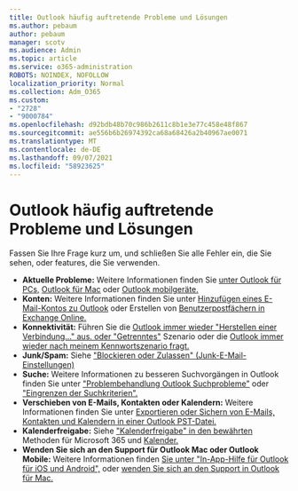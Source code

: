 ```yaml
---
title: Outlook häufig auftretende Probleme und Lösungen
ms.author: pebaum
author: pebaum
manager: scotv
ms.audience: Admin
ms.topic: article
ms.service: o365-administration
ROBOTS: NOINDEX, NOFOLLOW
localization_priority: Normal
ms.collection: Adm_O365
ms.custom:
- "2728"
- "9000784"
ms.openlocfilehash: d92bdb48b70c986b2611c8b1e3e77c458e48f867
ms.sourcegitcommit: ae556b6b26974392ca68a68426a2b40967ae0071
ms.translationtype: MT
ms.contentlocale: de-DE
ms.lasthandoff: 09/07/2021
ms.locfileid: "58923625"
---
```

# <a name="outlook-common-issues-and-resolutions"></a>Outlook häufig auftretende Probleme und Lösungen

Fassen Sie Ihre Frage kurz um, und schließen Sie alle Fehler ein, die Sie sehen, oder features, die Sie verwenden.

- **Aktuelle Probleme:** Weitere Informationen finden Sie [unter Outlook für PCs,](https://support.office.com/article/ecf61305-f84f-4e13-bb73-95a214ac1230) [Outlook für Mac](https://support.office.com/article/54afa5e3-db38-422a-9d94-3b55330ded8e) oder [Outlook mobilgeräte.](https://support.office.com/article/a264ef01-9c88-48fb-9285-7017e4f31f02)
- **Konten:**  Weitere Informationen finden Sie unter [Hinzufügen eines E-Mail-Kontos zu Outlook](https://support.office.com/article/6e27792a-9267-4aa4-8bb6-c84ef146101b) oder Erstellen von [Benutzerpostfächern in Exchange Online.](https://docs.microsoft.com/Exchange/recipients-in-exchange-online/create-user-mailboxes)
- **Konnektivität:**  Führen Sie die [Outlook immer wieder "Herstellen einer Verbindung..." aus. oder "Getrenntes"](https://aka.ms/SaRA-OutlookDisconnect) Szenario oder die [Outlook immer wieder nach meinem Kennwortszenario fragt.](https://aka.ms/SaRA-OutlookPwdPrompt)
- **Junk/Spam:**  Siehe ["Blockieren oder Zulassen" (Junk-E-Mail-Einstellungen)](https://support.microsoft.com/office/block-or-allow-junk-email-settings-48c9f6f7-2309-4f95-9a4d-de987e880e46)
- **Suche:**  Weitere Informationen zu besseren Suchvorgängen in Outlook finden Sie unter ["Problembehandlung Outlook Suchprobleme"](https://support.office.com/article/2556b11f-f4d8-46be-b0a7-de33a3f4f066) oder ["Eingrenzen der Suchkriterien".](https://support.office.com/article/D824D1E9-A255-4C8A-8553-276FB895A8DA)
- **Verschieben von E-Mails, Kontakten oder Kalendern:**  Weitere Informationen finden Sie unter [Exportieren oder Sichern von E-Mails, Kontakten und Kalendern in einer Outlook PST-Datei.](https://support.office.com/article/14252b52-3075-4e9b-be4e-ff9ef1068f91)
- **Kalenderfreigabe:**  Siehe ["Kalenderfreigabe" in den bewährten](https://support.office.com/article/b576ecc3-0945-4d75-85f1-5efafb8a37b4) Methoden für Microsoft 365 und [Kalender.](https://support.office.com/article/D93F72D3-2361-4E0D-8D6A-5C4939C17F39)
- **Wenden Sie sich an den Support für Outlook Mac oder Outlook Mobile:**  Weitere Informationen finden [Sie unter "In-App-Hilfe für Outlook für iOS und Android",](https://support.office.com/article/218a22d1-9fa5-4889-b689-de1c63493243) oder [wenden Sie sich an den Support in Outlook für Mac.](https://support.office.com/article/d0410177-8e65-4487-93f7-206a3a3d71a8)
